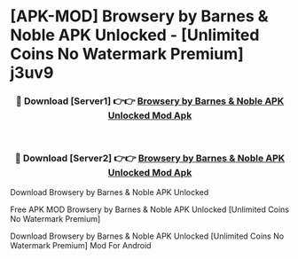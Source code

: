 # [APK-MOD] Browsery by Barnes & Noble APK Unlocked - [Unlimited Coins No Watermark Premium] j3uv9



<div align="center">
<h3>🔴 Download [Server1] 👉👉 <a href="https://momento.my/?title=Browsery_by_Barnes_&_Noble_APK_Unlocked">Browsery by Barnes & Noble APK Unlocked Mod Apk</a></h3><br>

<h3>🔴 Download [Server2] 👉👉 <a href="https://momento.my/?title=Browsery_by_Barnes_&_Noble_APK_Unlocked">Browsery by Barnes & Noble APK Unlocked Mod Apk</a></h3>
</div>



Download Browsery by Barnes & Noble APK Unlocked 

Free APK MOD Browsery by Barnes & Noble APK Unlocked [Unlimited Coins No Watermark Premium]

Download Browsery by Barnes & Noble APK Unlocked [Unlimited Coins No Watermark Premium] Mod For Android
